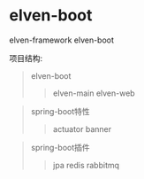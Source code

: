# elven-boot
elven-framework elven-boot

项目结构:
> elven-boot
>> elven-main
>> elven-web

> spring-boot特性
>> actuator
>> banner

> spring-boot插件
>> jpa
>> redis
>> rabbitmq